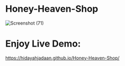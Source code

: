 # Honey-Heaven-Shop

![Screenshot (71)](https://github.com/HidayahJadaan/Honey-Heaven-Shop/assets/121747756/85bbe4cc-81cd-46f7-9173-26ec80fc0cb9)

# Enjoy Live Demo:

https://hidayahjadaan.github.io/Honey-Heaven-Shop/

